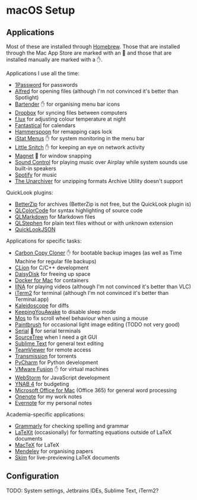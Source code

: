 # macOS Setup


## Applications
Most of these are installed through [Homebrew](brew.sh).
Those that are installed through the Mac App Store are marked with an :apple: and those that are installed manually are marked with a :raised_hand:.

Applications I use all the time:

* [1Password](https://1password.com/) for passwords
* [Alfred](https://www.alfredapp.com/) for opening files (although I'm not convinced it's better than Spotlight)
* [Bartender](https://www.macbartender.com/) :raised_hand: for organising menu bar icons
* [Dropbox](https://www.dropbox.com/) for syncing files between computers
* [f.lux](https://justgetflux.com/) for adjusting colour temperature at night
* [Fantastical](https://flexibits.com/fantastical) for calendars
* [Hammerspoon](https://www.hammerspoon.org) for remapping caps lock
* [iStat Menus](https://bjango.com/mac/istatmenus/) :raised_hand: for system monitoring in the menu bar
* [Little Snitch](https://www.obdev.at/products/littlesnitch/index.html) :raised_hand: for keeping an eye on network activity
* [Magnet](http://magnet.crowdcafe.com) :apple: for window snapping
* [Sound Control](https://staticz.com/soundcontrol/) for playing music over Airplay while system sounds use built-in speakers
* [Spotify](https://www.spotify.com/) for music
* [The Unarchiver](https://theunarchiver.com) for unzipping formats Archive Utility doesn't support

QuickLook plugins:

* [BetterZip](https://macitbetter.com/) for archives (BetterZip is not free, but the QuickLook plugin is)
* [QLColorCode](https://github.com/anthonygelibert/QLColorCode) for syntax highlighting of source code
* [QLMarkdown](https://github.com/toland/qlmarkdown) for Markdown files
* [QLStephen](https://github.com/whomwah/qlstephen) for plain text files without or with unknown extension
* [QuickLookJSON](http://www.sagtau.com/quicklookjson.html)


Applications for specific tasks:

* [Carbon Copy Cloner](https://bombich.com/) :raised_hand: for bootable backup images (as well as Time Machine for regular file backups)
* [CLion](https://www.jetbrains.com/clion/) for C/C++ development
* [DaisyDisk](https://daisydiskapp.com/) for freeing up space
* [Docker for Mac](https://docs.docker.com/docker-for-mac/) for containers
* [IINA](https://lhc70000.github.io/iina/) for playing videos (although I'm not convinced it's better than VLC)
* [iTerm2](https://www.iterm2.com/) for terminal (although I'm not convinced it's better than Terminal.app)
* [Kaleidoscope](https://www.kaleidoscopeapp.com/) for diffs
* [KeepingYouAwake](https://github.com/newmarcel/KeepingYouAwakeb) to disable sleep mode
* [Mos](https://mos.caldis.me/) to fix scroll wheel behaviour when using a mouse
* [Paintbrush](https://paintbrush.sourceforge.io/) for occasional light image editing (TODO not very good)
* [Serial](https://www.decisivetactics.com/products/serial/) :apple: for serial terminals
* [SourceTree](https://www.sourcetreeapp.com/) when I need a git GUI
* [Sublime Text](https://www.sublimetext.com/3) for general text editing
* [TeamViewer](https://www.teamviewer.com/) for remote access
* [Transmission](https://transmissionbt.com/) for torrents
* [PyCharm](https://www.jetbrains.com/pycharm/) for Python development
* [VMware Fusion](https://www.vmware.com/products/fusion.html) :raised_hand: for virtual machines
* [WebStorm](https://www.jetbrains.com/webstorm/) for JavaScript development
* [YNAB 4](https://www.youneedabudget.com/) for budgeting
* [Microsoft Office for Mac](https://products.office.com/en-ww/mac) (Office 365) for general word processing
* [Onenote](www.onenote.com) for my work notes
* [Evernote](https://evernote.com/) for my personal notes


Academia-specific applications:

* [Grammarly](https://www.grammarly.com/) for checking spelling and grammar
* [LaTeXit](https://www.chachatelier.fr/latexit/) (occasionally) for formatting equations outside of LaTeX documents
* [MacTeX](https://www.tug.org/mactex/) for LaTeX
* [Mendeley](https://www.mendeley.com/) for organising papers
* [Skim](https://skim-app.sourceforge.io/) for live-previewing LaTeX documents


## Configuration

TODO: System settings, Jetbrains IDEs, Sublime Text, iTerm2?
